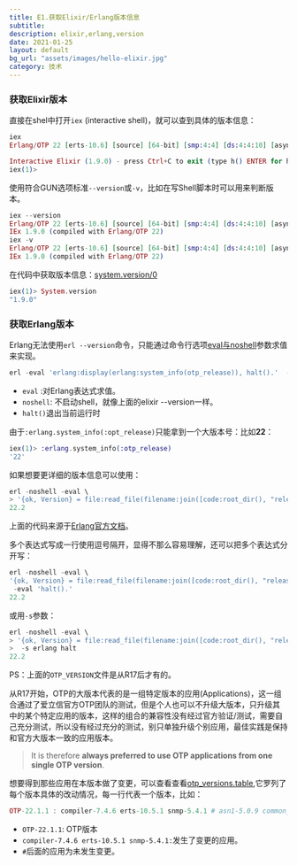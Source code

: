 ```yaml
---
title: E1.获取Elixir/Erlang版本信息
subtitle: 
description: elixir,erlang,version
date: 2021-01-25
layout: default
bg_url: "assets/images/hello-elixir.jpg"
category: 技术
---
```


### 获取Elixir版本

直接在shel中打开`iex` (interactive shell)，就可以查到具体的版本信息：

```elixir
iex
Erlang/OTP 22 [erts-10.6] [source] [64-bit] [smp:4:4] [ds:4:4:10] [async-threads:1] [hipe] [dtrace]

Interactive Elixir (1.9.0) - press Ctrl+C to exit (type h() ENTER for help)
iex(1)>
```

使用符合GUN选项标准`--version`或`-v`，比如在写Shell脚本时可以用来判断版本。

```elixir
iex --version
Erlang/OTP 22 [erts-10.6] [source] [64-bit] [smp:4:4] [ds:4:4:10] [async-threads:1] [hipe] [dtrace]
IEx 1.9.0 (compiled with Erlang/OTP 22)
iex -v
Erlang/OTP 22 [erts-10.6] [source] [64-bit] [smp:4:4] [ds:4:4:10] [async-threads:1] [hipe] [dtrace]
IEx 1.9.0 (compiled with Erlang/OTP 22) 
```

在代码中获取版本信息：[system.version/0](https://hexdocs.pm/elixir/System.html#version/0)

```elixir
iex(1)> System.version
"1.9.0"
```

### 获取Erlang版本

Erlang无法使用`erl --version`命令，只能通过命令行选项[eval与noshell](http://erlang.org/doc/man/erl.html)参数求值来实现。

```elixir
erl -eval 'erlang:display(erlang:system_info(otp_release)), halt().'  -noshell
```

- `eval` :对Erlang表达式求值。
-  `noshell`: 不启动shell，就像上面的elixir --version一样。
- `halt()`退出当前运行时

由于`:erlang.system_info(:opt_release)`只能拿到一个大版本号：比如**22**：

```elixir
iex(1)> :erlang.system_info(:otp_release)
'22'
```

如果想要更详细的版本信息可以使用：

```elixir
erl -noshell -eval \
> '{ok, Version} = file:read_file(filename:join([code:root_dir(), "releases", erlang:system_info(otp_release), "OTP_VERSION"])), io:fwrite(Version), halt().'
22.2
```

上面的代码来源于[Erlang官方文档](http://erlang.org/doc/system_principles/versions.html)。

多个表达式写成一行使用逗号隔开，显得不那么容易理解，还可以把多个表达式分开写：

```elixir
erl -noshell -eval \
'{ok, Version} = file:read_file(filename:join([code:root_dir(), "releases", erlang:system_info(otp_release), "OTP_VERSION"])), io:fwrite(Version).'\
 -eval 'halt().'
22.2
```

或用`-s`参数：

```elixir
erl -noshell -eval \
> '{ok, Version} = file:read_file(filename:join([code:root_dir(), "releases", erlang:system_info(otp_release), "OTP_VERSION"])), io:fwrite(Version).'\
>  -s erlang halt
22.2
```

PS：上面的`OTP_VERSION`文件是从R17后才有的。

从R17开始，OTP的大版本代表的是一组特定版本的应用(Applications)，这一组合通过了爱立信官方OTP团队的测试，但是个人也可以不升级大版本，只升级其中的某个特定应用的版本，这样的组合的兼容性没有经过官方验证/测试，需要自己充分测试，所以没有经过充分的测试，别只单独升级个别应用，最佳实践是保持和官方大版本一致的应用版本。

> It is therefore **always preferred to use OTP applications from one single OTP version**.

想要得到那些应用在本版本做了变更，可以查看查看[otp_versions.table](https://github.com/erlang/otp/blob/master/otp_versions.table),它罗列了每个版本具体的改动情况，每一行代表一个版本，比如：

```elixir
OTP-22.1.1 : compiler-7.4.6 erts-10.5.1 snmp-5.4.1 # asn1-5.0.9 common_test-1.18 crypto-4.6 debugger-4.2.7...
```

- `OTP-22.1.1`: OTP版本
- `compiler-7.4.6 erts-10.5.1 snmp-5.4.1:`发生了变更的应用。
- `#`后面的应用为未发生变更。
